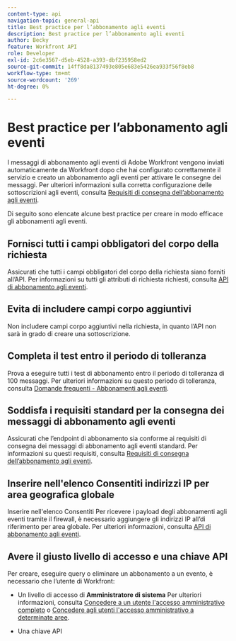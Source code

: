 ```yaml
---
content-type: api
navigation-topic: general-api
title: Best practice per l’abbonamento agli eventi
description: Best practice per l’abbonamento agli eventi
author: Becky
feature: Workfront API
role: Developer
exl-id: 2c6e3567-d5eb-4528-a393-dbf235958ed2
source-git-commit: 14ff8da8137493e805e683e5426ea933f56f8eb8
workflow-type: tm+mt
source-wordcount: '269'
ht-degree: 0%

---
```



# Best practice per l’abbonamento agli eventi

I messaggi di abbonamento agli eventi di Adobe Workfront vengono inviati automaticamente da Workfront dopo che hai configurato correttamente il servizio e creato un abbonamento agli eventi per attivare le consegne dei messaggi. Per ulteriori informazioni sulla corretta configurazione delle sottoscrizioni agli eventi, consulta [Requisiti di consegna dell’abbonamento agli eventi](../../wf-api/general/setup-event-sub-endpoint.md).


Di seguito sono elencate alcune best practice per creare in modo efficace gli abbonamenti agli eventi.

## Fornisci tutti i campi obbligatori del corpo della richiesta

Assicurati che tutti i campi obbligatori del corpo della richiesta siano forniti all’API. Per informazioni su tutti gli attributi di richiesta richiesti, consulta [API di abbonamento agli eventi](../../wf-api/general/event-subs-api.md).

## Evita di includere campi corpo aggiuntivi

Non includere campi corpo aggiuntivi nella richiesta, in quanto l’API non sarà in grado di creare una sottoscrizione.

## Completa il test entro il periodo di tolleranza

Prova a eseguire tutti i test di abbonamento entro il periodo di tolleranza di 100 messaggi. Per ulteriori informazioni su questo periodo di tolleranza, consulta [Domande frequenti - Abbonamenti agli eventi](../../wf-api/general/event-subs-faq.md).

## Soddisfa i requisiti standard per la consegna dei messaggi di abbonamento agli eventi

Assicurati che l’endpoint di abbonamento sia conforme ai requisiti di consegna dei messaggi di abbonamento agli eventi standard. Per informazioni su questi requisiti, consulta [Requisiti di consegna dell’abbonamento agli eventi](../../wf-api/general/setup-event-sub-endpoint.md).

## Inserire nell&#39;elenco Consentiti indirizzi IP per area geografica globale

Inserire nell&#39;elenco Consentiti Per ricevere i payload degli abbonamenti agli eventi tramite il firewall, è necessario aggiungere gli indirizzi IP all’di riferimento per area globale. Per ulteriori informazioni, consulta [API di abbonamento agli eventi](../../wf-api/general/event-subs-api.md).

## Avere il giusto livello di accesso e una chiave API

Per creare, eseguire query o eliminare un abbonamento a un evento, è necessario che l’utente di Workfront:

* Un livello di accesso di **Amministratore di sistema**
Per ulteriori informazioni, consulta [Concedere a un utente l&#39;accesso amministrativo completo](../../administration-and-setup/add-users/configure-and-grant-access/grant-a-user-full-administrative-access.md) o [Concedere agli utenti l&#39;accesso amministrativo a determinate aree](../../administration-and-setup/add-users/configure-and-grant-access/grant-users-admin-access-certain-areas.md).

* Una chiave API

  <!--
  <p data-mc-conditions="QuicksilverOrClassic.Draft mode">To learn more, see .</p>
  -->
